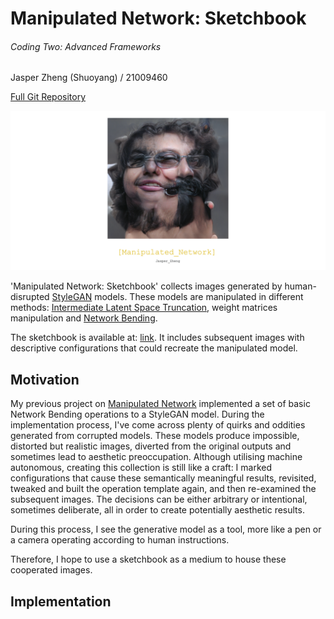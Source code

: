 # Manipulated Network: Sketchbook  
###### Coding Two: Advanced Frameworks    
Jasper Zheng (Shuoyang) / 21009460  

[Full Git Repository](https://github.com/jasper-zheng/manipulated-network-sketchbook)   

![cover](./git_graphics/sketchbook.jpg)

'Manipulated Network: Sketchbook' collects images generated by human-disrupted [StyleGAN](https://github.com/NVlabs/stylegan) models. These models are manipulated in different methods: [Intermediate Latent Space Truncation](https://arxiv.org/abs/2202.05910), weight matrices manipulation and [Network Bending](https://github.com/terrybroad/network-bending).  

The sketchbook is available at: [link](https://github.com/jasper-zheng/manipulated-network-sketchbook/blob/main/Manipulated_Network_Sketchbook_Jasper_Zheng.pdf). It includes subsequent images with descriptive configurations that could recreate the manipulated model.

## Motivation  

My previous project on [Manipulated Network](#) implemented a set of basic Network Bending operations to a StyleGAN model. During the implementation process, I've come across plenty of quirks and oddities generated from corrupted models. These models produce impossible, distorted but realistic images, diverted from the original outputs and sometimes lead to aesthetic preoccupation. Although utilising machine autonomous, creating this collection is still like a craft: I marked configurations that cause these semantically meaningful results, revisited, tweaked and built the operation template again, and then re-examined the subsequent images. The decisions can be either arbitrary or intentional, sometimes deliberate, all in order to create potentially aesthetic results.  

During this process, I see the generative model as a tool, more like a pen or a camera operating according to human instructions.   

Therefore, I hope to use a sketchbook as a medium to house these cooperated images.  

## Implementation  
